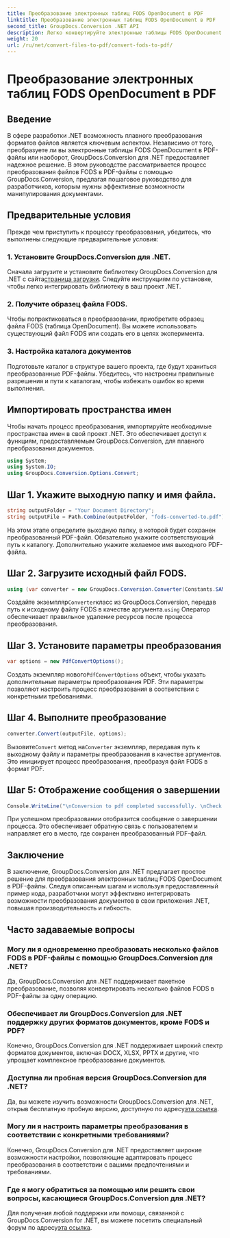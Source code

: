 ```yaml
---
title: Преобразование электронных таблиц FODS OpenDocument в PDF
linktitle: Преобразование электронных таблиц FODS OpenDocument в PDF
second_title: GroupDocs.Conversion .NET API
description: Легко конвертируйте электронные таблицы FODS OpenDocument в PDF-файлы с помощью GroupDocs.Conversion для .NET. Усовершенствуйте свои .NET-приложения с помощью плавного преобразования документов.
weight: 20
url: /ru/net/convert-files-to-pdf/convert-fods-to-pdf/
---
```


# Преобразование электронных таблиц FODS OpenDocument в PDF

## Введение
В сфере разработки .NET возможность плавного преобразования форматов файлов является ключевым аспектом. Независимо от того, преобразуете ли вы электронные таблицы FODS OpenDocument в PDF-файлы или наоборот, GroupDocs.Conversion для .NET предоставляет надежное решение. В этом руководстве рассматривается процесс преобразования файлов FODS в PDF-файлы с помощью GroupDocs.Conversion, предлагая пошаговое руководство для разработчиков, которым нужны эффективные возможности манипулирования документами.
## Предварительные условия
Прежде чем приступить к процессу преобразования, убедитесь, что выполнены следующие предварительные условия:
### 1. Установите GroupDocs.Conversion для .NET.
 Сначала загрузите и установите библиотеку GroupDocs.Conversion для .NET с сайта[страница загрузки](https://releases.groupdocs.com/conversion/net/). Следуйте инструкциям по установке, чтобы легко интегрировать библиотеку в ваш проект .NET.
### 2. Получите образец файла FODS.
Чтобы попрактиковаться в преобразовании, приобретите образец файла FODS (таблица OpenDocument). Вы можете использовать существующий файл FODS или создать его в целях эксперимента.
### 3. Настройка каталога документов
Подготовьте каталог в структуре вашего проекта, где будут храниться преобразованные PDF-файлы. Убедитесь, что настроены правильные разрешения и пути к каталогам, чтобы избежать ошибок во время выполнения.

## Импортировать пространства имен
Чтобы начать процесс преобразования, импортируйте необходимые пространства имен в свой проект .NET. Это обеспечивает доступ к функциям, предоставляемым GroupDocs.Conversion, для плавного преобразования документов.

```csharp
using System;
using System.IO;
using GroupDocs.Conversion.Options.Convert;
```
## Шаг 1. Укажите выходную папку и имя файла.
```csharp
string outputFolder = "Your Document Directory";
string outputFile = Path.Combine(outputFolder, "fods-converted-to.pdf");
```
На этом этапе определите выходную папку, в которой будет сохранен преобразованный PDF-файл. Обязательно укажите соответствующий путь к каталогу. Дополнительно укажите желаемое имя выходного PDF-файла.
## Шаг 2. Загрузите исходный файл FODS.
```csharp
using (var converter = new GroupDocs.Conversion.Converter(Constants.SAMPLE_FODS))
```
 Создайте экземпляр`Converter`класс из GroupDocs.Conversion, передав путь к исходному файлу FODS в качестве аргумента.`using` Оператор обеспечивает правильное удаление ресурсов после процесса преобразования.
## Шаг 3. Установите параметры преобразования
```csharp
var options = new PdfConvertOptions();
```
 Создать экземпляр нового`PdfConvertOptions` объект, чтобы указать дополнительные параметры преобразования PDF. Эти параметры позволяют настроить процесс преобразования в соответствии с конкретными требованиями.
## Шаг 4. Выполните преобразование
```csharp
converter.Convert(outputFile, options);
```
 Вызовите`Convert` метод на`Converter` экземпляр, передавая путь к выходному файлу и параметры преобразования в качестве аргументов. Это инициирует процесс преобразования, преобразуя файл FODS в формат PDF.
## Шаг 5: Отображение сообщения о завершении
```csharp
Console.WriteLine("\nConversion to pdf completed successfully. \nCheck output in {0}", outputFolder);
```
При успешном преобразовании отобразится сообщение о завершении процесса. Это обеспечивает обратную связь с пользователем и направляет его в место, где сохранен преобразованный PDF-файл.

## Заключение
В заключение, GroupDocs.Conversion для .NET предлагает простое решение для преобразования электронных таблиц FODS OpenDocument в PDF-файлы. Следуя описанным шагам и используя предоставленный пример кода, разработчики могут эффективно интегрировать возможности преобразования документов в свои приложения .NET, повышая производительность и гибкость.
## Часто задаваемые вопросы
### Могу ли я одновременно преобразовать несколько файлов FODS в PDF-файлы с помощью GroupDocs.Conversion для .NET?
Да, GroupDocs.Conversion для .NET поддерживает пакетное преобразование, позволяя конвертировать несколько файлов FODS в PDF-файлы за одну операцию.
### Обеспечивает ли GroupDocs.Conversion для .NET поддержку других форматов документов, кроме FODS и PDF?
Конечно, GroupDocs.Conversion для .NET поддерживает широкий спектр форматов документов, включая DOCX, XLSX, PPTX и другие, что упрощает комплексное преобразование документов.
### Доступна ли пробная версия GroupDocs.Conversion для .NET?
Да, вы можете изучить возможности GroupDocs.Conversion для .NET, открыв бесплатную пробную версию, доступную по адресу[эта ссылка](https://releases.groupdocs.com/).
### Могу ли я настроить параметры преобразования в соответствии с конкретными требованиями?
Конечно, GroupDocs.Conversion для .NET предоставляет широкие возможности настройки, позволяющие адаптировать процесс преобразования в соответствии с вашими предпочтениями и требованиями.
### Где я могу обратиться за помощью или решить свои вопросы, касающиеся GroupDocs.Conversion для .NET?
 Для получения любой поддержки или помощи, связанной с GroupDocs.Conversion for .NET, вы можете посетить специальный форум по адресу[эта ссылка](https://forum.groupdocs.com/c/conversion/11).